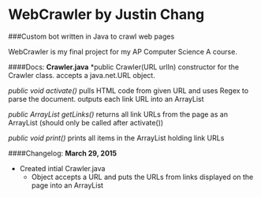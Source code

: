 # WebCrawler by Justin Chang
###Custom bot written in Java to crawl web pages

WebCrawler is my final project for my AP Computer Science A course.

####Docs:
**Crawler.java**
*public Crawler(URL urlIn)
constructor for the Crawler class. accepts a java.net.URL object.

*public void activate()*
pulls HTML code from given URL and uses Regex to parse the document. outputs each link URL into an ArrayList

*public ArrayList<String> getLinks()*
returns all link URLs from the page as an ArrayList (should only be called after activate())

*public void print()*
prints all items in the ArrayList holding link URLs

####Changelog:
**March 29, 2015**
* Created intial Crawler.java
  * Object accepts a URL and puts the URLs from links displayed on the page into an ArrayList
